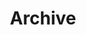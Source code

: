---
layout: archive
title: Archive
filter: newtonian-mechanics
permalink: archive/newtonian-mechanics
---